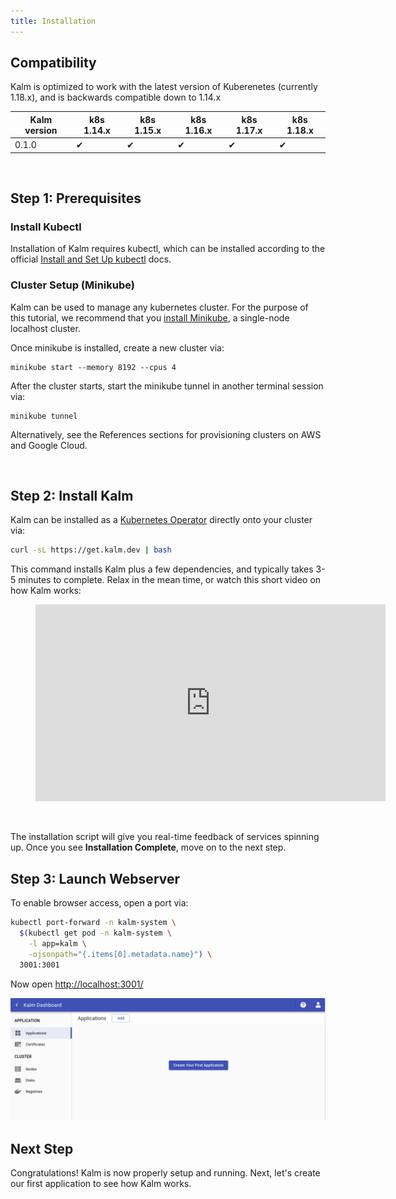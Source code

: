 ```yaml
---
title: Installation
---
```


## Compatibility

Kalm is optimized to work with the latest version of Kuberenetes (currently 1.18.x), and is backwards compatible down to 1.14.x

| Kalm version | k8s 1.14.x | k8s 1.15.x | k8s 1.16.x | k8s 1.17.x | k8s 1.18.x |
| ------------ | ---------- | ---------- | ---------- | ---------- | ---------- |
| 0.1.0        | ✔          | ✔          | ✔          | ✔          | ✔          |

<br>

## Step 1: Prerequisites

### Install Kubectl

Installation of Kalm requires kubectl, which can be installed according to the official <a href="https://kubernetes.io/docs/tasks/tools/install-kubectl/" target="_blank">Install and Set Up kubectl</a> docs.

### Cluster Setup (Minikube)

Kalm can be used to manage any kubernetes cluster. For the purpose of this tutorial, we recommend that you <a href="https://kubernetes.io/docs/tasks/tools/install-minikube/" target="_blank">install Minikube<a>, a single-node localhost cluster.

Once minikube is installed, create a new cluster via:

```
minikube start --memory 8192 --cpus 4
```

After the cluster starts, start the minikube tunnel in another terminal session via:

```
minikube tunnel
```

Alternatively, see the References sections for provisioning clusters on AWS and Google Cloud.

<br>

## Step 2: Install Kalm

Kalm can be installed as a [Kubernetes Operator](https://kubernetes.io/docs/concepts/extend-kubernetes/operator/) directly onto your cluster via:

```sh
curl -sL https://get.kalm.dev | bash
```

This command installs Kalm plus a few dependencies, and typically takes 3-5 minutes to complete. Relax in the mean time, or watch this short video on how Kalm works:

<figure class="video_container">
  <iframe width="560" height="315" src="https://www.youtube.com/embed/fzig4AvMr74" frameborder="0" allowfullscreen="true"> </iframe>
</figure>

<br>

The installation script will give you real-time feedback of services spinning up. Once you see **Installation Complete**, move on to the next step.

## Step 3: Launch Webserver

To enable browser access, open a port via:

```sh
kubectl port-forward -n kalm-system \
  $(kubectl get pod -n kalm-system \
    -l app=kalm \
    -ojsonpath="{.items[0].metadata.name}") \
  3001:3001
```

Now open <a href="http://localhost:3001/" target="_blank">http://localhost:3001/</a>

![login screen](assets/main-page.png)

## Next Step

Congratulations! Kalm is now properly setup and running. Next, let's create our first application to see how Kalm works.
